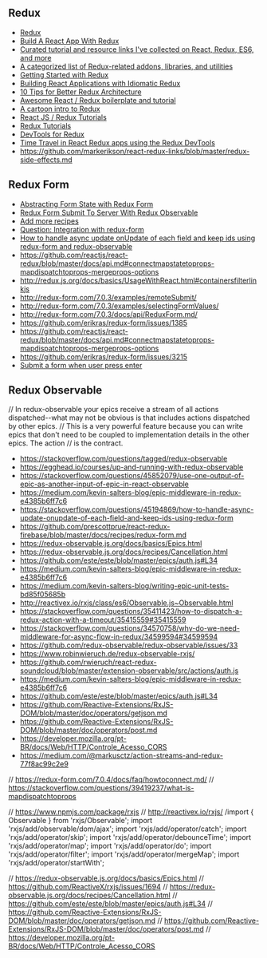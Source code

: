 ## Redux
- [Redux](http://redux.js.org/)
- [Build A React App With Redux](https://egghead.io/courses/build-a-react-app-with-redux)
- [Curated tutorial and resource links I've collected on React, Redux, ES6, and more](https://github.com/markerikson/react-redux-links)
- [A categorized list of Redux-related addons, libraries, and utilities](https://github.com/markerikson/redux-ecosystem-links)
- [Getting Started with Redux](https://egghead.io/courses/getting-started-with-redux)
- [Building React Applications with Idiomatic Redux](https://egghead.io/courses/building-react-applications-with-idiomatic-redux)
- [10 Tips for Better Redux Architecture](https://medium.com/javascript-scene/10-tips-for-better-redux-architecture-69250425af44)
- [Awesome React / Redux boilerplate and tutorial](https://github.com/buckyroberts/React-Redux-Boilerplate)
- [A cartoon intro to Redux](https://code-cartoons.com/a-cartoon-intro-to-redux-3afb775501a6)
- [React JS / Redux Tutorials](https://www.youtube.com/playlist?list=PL6gx4Cwl9DGBbSLZjvleMwldX8jGgXV6a)
- [Redux Tutorials](https://www.youtube.com/playlist?list=PLoYCgNOIyGADILc3iUJzygCqC8Tt3bRXt)
- [DevTools for Redux](https://github.com/gaearon/redux-devtools)
- [Time Travel in React Redux apps using the Redux DevTools](https://onsen.io/blog/react-redux-devtools-with-time-travel/)
- https://github.com/markerikson/react-redux-links/blob/master/redux-side-effects.md

## Redux Form
- [Abstracting Form State with Redux Form](https://www.youtube.com/watch?v=eDTi7lYR1VU)
- [Redux Form Submit To Server With Redux Observable](https://www.youtube.com/watch?v=JT2F2NQ19o0)
- [Add more recipes](https://github.com/redux-observable/redux-observable/issues/87)
- [Question: Integration with redux-form](https://github.com/redux-saga/redux-saga/issues/161#issuecomment-191312502)
- [How to handle async update onUpdate of each field and keep ids using redux-form and redux-observable](https://github.com/erikras/redux-form/issues/3215)
- https://github.com/reactjs/react-redux/blob/master/docs/api.md#connectmapstatetoprops-mapdispatchtoprops-mergeprops-options
- http://redux.js.org/docs/basics/UsageWithReact.html#containersfilterlinkjs
- http://redux-form.com/7.0.3/examples/remoteSubmit/ 
- http://redux-form.com/7.0.3/examples/selectingFormValues/
- http://redux-form.com/7.0.3/docs/api/ReduxForm.md/
- https://github.com/erikras/redux-form/issues/1385
- https://github.com/reactjs/react-redux/blob/master/docs/api.md#connectmapstatetoprops-mapdispatchtoprops-mergeprops-options
- https://github.com/erikras/redux-form/issues/3215
- [Submit a form when user press enter](https://github.com/erikras/redux-form/issues/572)

## Redux Observable
// In redux-observable your epics receive a stream of all actions dispatched--what may not be obvious is that includes actions dispatched by other epics. 
// This is a very powerful feature because you can write epics that don't need to be coupled to implementation details in the other epics. The action 
// is the contract.

- https://stackoverflow.com/questions/tagged/redux-observable
- https://egghead.io/courses/up-and-running-with-redux-observable
- https://stackoverflow.com/questions/45852079/use-one-output-of-epic-as-another-input-of-epic-in-react-observable
- https://medium.com/kevin-salters-blog/epic-middleware-in-redux-e4385b6ff7c6
- https://stackoverflow.com/questions/45194869/how-to-handle-async-update-onupdate-of-each-field-and-keep-ids-using-redux-form
- https://github.com/prescottprue/react-redux-firebase/blob/master/docs/recipes/redux-form.md
- https://redux-observable.js.org/docs/basics/Epics.html
- https://redux-observable.js.org/docs/recipes/Cancellation.html
- https://github.com/este/este/blob/master/epics/auth.js#L34
- https://medium.com/kevin-salters-blog/epic-middleware-in-redux-e4385b6ff7c6
- https://medium.com/kevin-salters-blog/writing-epic-unit-tests-bd85f05685b
- http://reactivex.io/rxjs/class/es6/Observable.js~Observable.html
- https://stackoverflow.com/questions/35411423/how-to-dispatch-a-redux-action-with-a-timeout/35415559#35415559
- https://stackoverflow.com/questions/34570758/why-do-we-need-middleware-for-async-flow-in-redux/34599594#34599594
- https://github.com/redux-observable/redux-observable/issues/33
- https://www.robinwieruch.de/redux-observable-rxjs/
- https://github.com/rwieruch/react-redux-soundcloud/blob/master/extension-observable/src/actions/auth.js
- https://medium.com/kevin-salters-blog/epic-middleware-in-redux-e4385b6ff7c6
- https://github.com/este/este/blob/master/epics/auth.js#L34
- https://github.com/Reactive-Extensions/RxJS-DOM/blob/master/doc/operators/getjson.md
- https://github.com/Reactive-Extensions/RxJS-DOM/blob/master/doc/operators/post.md
- https://developer.mozilla.org/pt-BR/docs/Web/HTTP/Controle_Acesso_CORS
- https://medium.com/@markusctz/action-streams-and-redux-77f8ac99c2e9

// https://redux-form.com/7.0.4/docs/faq/howtoconnect.md/
// https://stackoverflow.com/questions/39419237/what-is-mapdispatchtoprops


// https://www.npmjs.com/package/rxjs
// http://reactivex.io/rxjs/
/import {
    Observable
} from 'rxjs/Observable';
import 'rxjs/add/observable/dom/ajax';
import 'rxjs/add/operator/catch';
import 'rxjs/add/operator/skip';
import 'rxjs/add/operator/debounceTime';
import 'rxjs/add/operator/map';
import 'rxjs/add/operator/do';
import 'rxjs/add/operator/filter';
import 'rxjs/add/operator/mergeMap';
import 'rxjs/add/operator/startWith';


// https://redux-observable.js.org/docs/basics/Epics.html
// https://github.com/ReactiveX/rxjs/issues/1694
// https://redux-observable.js.org/docs/recipes/Cancellation.html
// https://github.com/este/este/blob/master/epics/auth.js#L34
    // https://github.com/Reactive-Extensions/RxJS-DOM/blob/master/doc/operators/getjson.md
    // https://github.com/Reactive-Extensions/RxJS-DOM/blob/master/doc/operators/post.md
    // https://developer.mozilla.org/pt-BR/docs/Web/HTTP/Controle_Acesso_CORS

